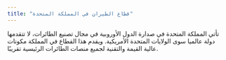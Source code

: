 ```yaml
---
title: "قطاع الطيران في المملكة المتحدة"
---
```


تأتي المملكة المتحدة في صدارة الدول الأوروبية في مجال تصنيع الطائرات، لا تتقدمها دولة عالميا سوى الولايات المتحدة الأمريكية. ويقدم هذا القطاع في المملكة مكونات عالية القيمة والتقنية لجميع منصات الطائرات الرئيسية تقريبًا.

